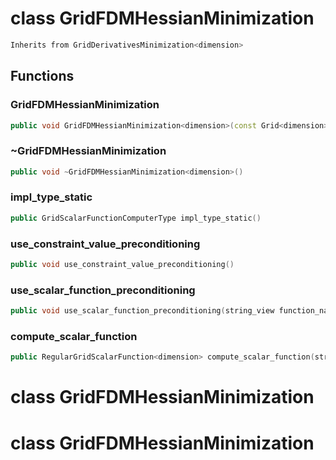 # class GridFDMHessianMinimization


```cpp
Inherits from GridDerivativesMinimization<dimension>
```



## Functions

### GridFDMHessianMinimization

```cpp
public void GridFDMHessianMinimization<dimension>(const Grid<dimension> & grid, const DataConstraintsManager<dimension> & data_constraints)
```


### ~GridFDMHessianMinimization

```cpp
public void ~GridFDMHessianMinimization<dimension>()
```


### impl_type_static

```cpp
public GridScalarFunctionComputerType impl_type_static()
```


### use_constraint_value_preconditioning

```cpp
public void use_constraint_value_preconditioning()
```


### use_scalar_function_preconditioning

```cpp
public void use_scalar_function_preconditioning(string_view function_name)
```


### compute_scalar_function

```cpp
public RegularGridScalarFunction<dimension> compute_scalar_function(string_view scalar_function_name)
```




# class GridFDMHessianMinimization

# class GridFDMHessianMinimization

